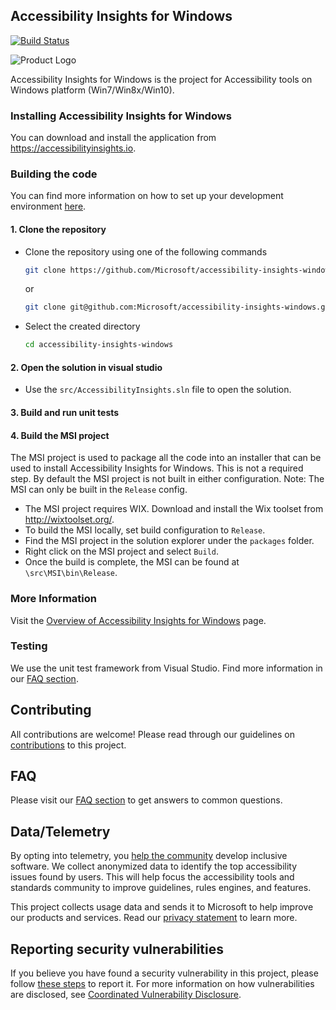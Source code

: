 <!-- Copyright (c) Microsoft Corporation. All rights reserved.
     Licensed under the MIT License. -->
## Accessibility Insights for Windows

[![Build Status](https://dev.azure.com/accessibility-insights/Accessibility%20Insights/_apis/build/status/Microsoft.accessibility-insights-windows-CI?branchName=master)](https://dev.azure.com/accessibility-insights/Accessibility%20Insights/_build/latest?definitionId=3&branchName=master)

![Product Logo](./brand/brand-blue-128px.png)


Accessibility Insights for Windows is the project for Accessibility tools on Windows platform (Win7/Win8x/Win10).

### Installing Accessibility Insights for Windows
You can download and install the application from https://accessibilityinsights.io.

### Building the code
You can find more information on how to set up your development environment [here](./docs/SetUpDevEnv.md).

#### 1. Clone the repository
- Clone the repository using one of the following commands
  ``` bash
  git clone https://github.com/Microsoft/accessibility-insights-windows.git
  ```
  or
  ``` bash
  git clone git@github.com:Microsoft/accessibility-insights-windows.git
  ```
- Select the created directory
  ``` bash
  cd accessibility-insights-windows
  ```

#### 2. Open the solution in visual studio
- Use the `src/AccessibilityInsights.sln` file to open the solution.

#### 3. Build and run unit tests

#### 4. Build the MSI project
The MSI project is used to package all the code into an installer that can be used to install Accessibility Insights for Windows. This is not a required step. By default the MSI project is not built in either configuration.
Note: The MSI can only be built in the `Release` config.
- The MSI project requires WIX. Download and install the Wix toolset from http://wixtoolset.org/.
- To build the MSI locally, set build configuration to `Release`.
- Find the MSI project in the solution explorer under the `packages` folder.
- Right click on the MSI project and select `Build`.
- Once the build is complete, the MSI can be found at `\src\MSI\bin\Release`.

### More Information
Visit the [Overview of Accessibility Insights for Windows](./docs/Overview.md) page.

### Testing
We use the unit test framework from Visual Studio. Find more information in our [FAQ section](./docs/FAQ.md).

## Contributing
All contributions are welcome! Please read through our guidelines on [contributions](./Contributing.md) to this project.

## FAQ
Please visit our [FAQ section](./docs/FAQ.md) to get answers to common questions.

## Data/Telemetry
By opting into telemetry, you [help the community](https://go.microsoft.com/fwlink/?linkid=2077765) develop inclusive software. We collect anonymized data to identify the top accessibility issues found by users. This will help focus the accessibility tools and standards community to improve guidelines, rules engines, and features.

This project collects usage data and sends it to Microsoft to help improve our products and services. Read our [privacy statement](https://privacy.microsoft.com/en-us/privacystatement) to learn more.

## Reporting security vulnerabilities
If you believe you have found a security vulnerability in this project, please follow [these steps](https://technet.microsoft.com/en-us/security/ff852094.aspx) to report it. For more information on how vulnerabilities are disclosed, see [Coordinated Vulnerability Disclosure](https://technet.microsoft.com/en-us/security/dn467923).
